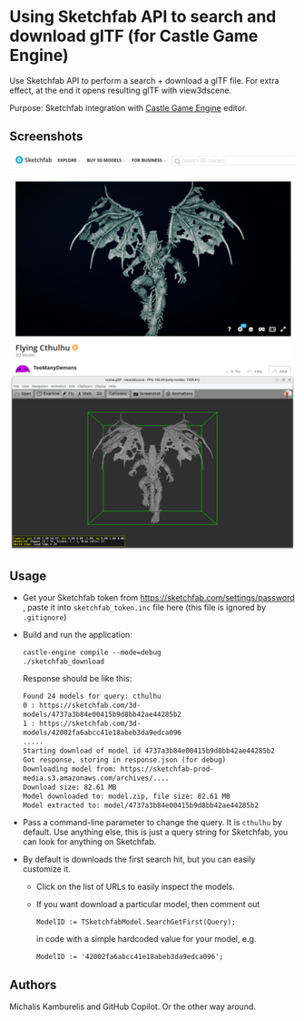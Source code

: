 # Using Sketchfab API to search and download glTF (for Castle Game Engine)

Use Sketchfab API to perform a search + download a glTF file. For extra effect, at the end it opens resulting glTF with view3dscene.

Purpose: Sketchfab integration with [Castle Game Engine](https://castle-engine.io/) editor.

## Screenshots

![Screenshot from Sketchab](cthulhu_sketchfab.png)
![Same model downloaded and viewed by view3dscene](cthulhu_view3dscene.png)

## Usage

* Get your Sketchfab token from https://sketchfab.com/settings/password , paste it into `sketchfab_token.inc` file here (this file is ignored by `.gitignore`)

* Build and run the application:

    ```
    castle-engine compile --mode=debug
    ./sketchfab_download
    ```

    Response should be like this:

    ```
    Found 24 models for query: cthulhu
    0 : https://sketchfab.com/3d-models/4737a3b84e00415b9d8bb42ae44285b2
    1 : https://sketchfab.com/3d-models/42002fa6abcc41e18abeb3da9edca096
    .....
    Starting download of model id 4737a3b84e00415b9d8bb42ae44285b2
    Got response, storing in response.json (for debug)
    Downloading model from: https://sketchfab-prod-media.s3.amazonaws.com/archives/....
    Download size: 82.61 MB
    Model downloaded to: model.zip, file size: 82.61 MB
    Model extracted to: model/4737a3b84e00415b9d8bb42ae44285b2    
    ```

* Pass a command-line parameter to change the query. It is `cthulhu` by default. Use anything else, this is just a query string for Sketchfab, you can look for anything on Sketchfab.

* By default is downloads the first search hit, but you can easily customize it.

    * Click on the list of URLs to easily inspect the models.

    * If you want download a particular model, then comment out

        ```
        ModelID := TSketchfabModel.SearchGetFirst(Query);
        ```

        in code with a simple hardcoded value for your model, e.g.

        ```
        ModelID := '42002fa6abcc41e18abeb3da9edca096';
        ```

## Authors

Michalis Kamburelis and GitHub Copilot. Or the other way around.

